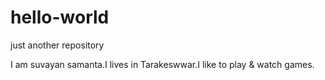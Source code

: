 # hello-world
just another repository

I am suvayan samanta.I lives in Tarakeswwar.I like to play & watch games.

